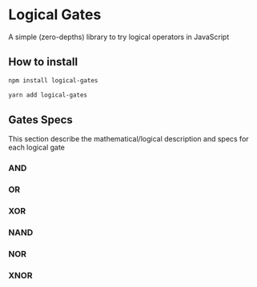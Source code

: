 # Logical Gates

A simple (zero-depths) library to try logical operators in JavaScript

## How to install

```bash
npm install logical-gates
```

```bash
yarn add logical-gates
```

## Gates Specs

This section describe the mathematical/logical description and specs for each logical gate

### AND

### OR

### XOR

### NAND

### NOR

### XNOR
